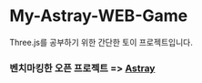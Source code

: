 # My-Astray-WEB-Game
Three.js를 공부하기 위한 간단한 토이 프로젝트입니다.

### 벤치마킹한 오픈 프로젝트 => [Astray](https://wwwtyro.github.io/Astray/)


